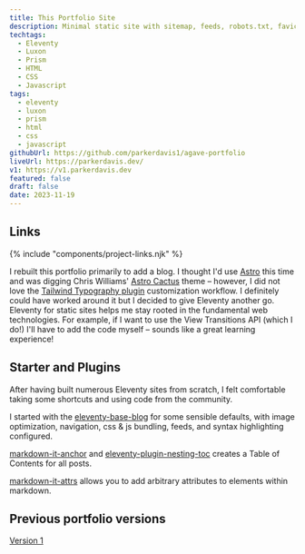 ```yaml
---
title: This Portfolio Site
description: Minimal static site with sitemap, feeds, robots.txt, favicons, manifest, image optimization, and more.
techtags:
  - Eleventy
  - Luxon
  - Prism
  - HTML
  - CSS
  - Javascript
tags:
  - eleventy
  - luxon
  - prism
  - html
  - css
  - javascript
githubUrl: https://github.com/parkerdavis1/agave-portfolio
liveUrl: https://parkerdavis.dev/
v1: https://v1.parkerdavis.dev
featured: false
draft: false
date: 2023-11-19
---
```


## Links

{% include "components/project-links.njk" %}

I rebuilt this portfolio primarily to add a blog. I thought I'd use [Astro](astro.build) this time and was digging Chris Williams' [Astro Cactus](https://github.com/chrismwilliams/astro-theme-cactus) theme – however, I did not love the [Tailwind Typography plugin](https://tailwindcss.com/docs/typography-plugin) customization workflow. I definitely could have worked around it but I decided to give Eleventy another go. Eleventy for static sites helps me stay rooted in the fundamental web technologies. For example, if I want to use the View Transitions API (which I do!) I'll have to add the code myself – sounds like a great learning experience!

## Starter and Plugins

After having built numerous Eleventy sites from scratch, I felt comfortable taking some shortcuts and using code from the community.

I started with the [eleventy-base-blog](https://github.com/11ty/eleventy-base-blog/tree/main) for some sensible defaults, with image optimization, navigation, css & js bundling, feeds, and syntax highlighting configured.

[markdown-it-anchor](https://www.npmjs.com/package/markdown-it-anchor) and [eleventy-plugin-nesting-toc](https://www.npmjs.com/package/eleventy-plugin-nesting-toc) creates a Table of Contents for all posts.

<!-- [@11tyrocks/eleventy-plugin-emoji-readtime](https://www.npmjs.com/package/@11tyrocks/eleventy-plugin-emoji-readtime) adds an estimated read time. -->

[markdown-it-attrs](https://www.npmjs.com/package/markdown-it-attrs) allows you to add arbitrary attributes to elements within markdown.

## Previous portfolio versions

[Version 1]({{v1}})
